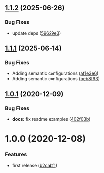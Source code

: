 ## [1.1.2](https://github.com/console-table-printer/simple-wcswidth/compare/v1.1.1...v1.1.2) (2025-06-26)


### Bug Fixes

* update deps ([59629e3](https://github.com/console-table-printer/simple-wcswidth/commit/59629e304ce96b4ad0cac7cc3e228a9369b51378))

## [1.1.1](https://github.com/console-table-printer/simple-wcswidth/compare/v1.1.0...v1.1.1) (2025-06-14)


### Bug Fixes

* Adding semantic configurations ([af1e3e6](https://github.com/console-table-printer/simple-wcswidth/commit/af1e3e61f300d184f62380be4230a5fe484ad9fc))
* Adding semantic configurations ([beb8f93](https://github.com/console-table-printer/simple-wcswidth/commit/beb8f939ec648e4a40fadee8ddee4eb672440e71))

## [1.0.1](https://github.com/ayonious/simple-wcswidth/compare/v1.0.0...v1.0.1) (2020-12-09)


### Bug Fixes

* **docs:** fix readme examples ([402f03b](https://github.com/ayonious/simple-wcswidth/commit/402f03b087785de4118c2d8faec38b7f5c9002be))

# 1.0.0 (2020-12-08)


### Features

* first release ([b2cabf1](https://github.com/ayonious/simple-wcswidth/commit/b2cabf164baecdf259337a23b8e27ec62ac6cc7e))
